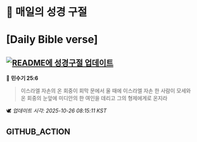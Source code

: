 # 🙏 매일의 성경 구절
# [Daily Bible verse]
## [![README에 성경구절 업데이트](https://github.com/DONGSUKA/first_test/actions/workflows/update-readme-bible.yml/badge.svg)](https://github.com/DONGSUKA/first_test/actions/workflows/update-readme-bible.yml)
<!-- START_BIBLE_VERSE -->
📖 **민수기 25:6**
> 이스라엘 자손의 온 회중이 회막 문에서 울 때에 이스라엘 자손 한 사람이 모세와 온 회중의 눈앞에 미디안의 한 여인을 데리고 그의 형제에게로 온지라

🕊️ _업데이트 시각: 2025-10-26 08:15:11 KST_
  <!-- END_BIBLE_VERSE -->
## GITHUB_ACTION
